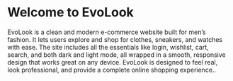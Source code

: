 # Welcome to EvoLook
EvoLook is a clean and modern e-commerce website built for men’s fashion. It lets users explore and shop for clothes, sneakers, and watches with ease. The site includes all the essentials like login, wishlist, cart, search, and both dark and light mode, all wrapped in a smooth, responsive design that works great on any device. EvoLook is designed to feel real, look professional, and provide a complete online shopping experience..